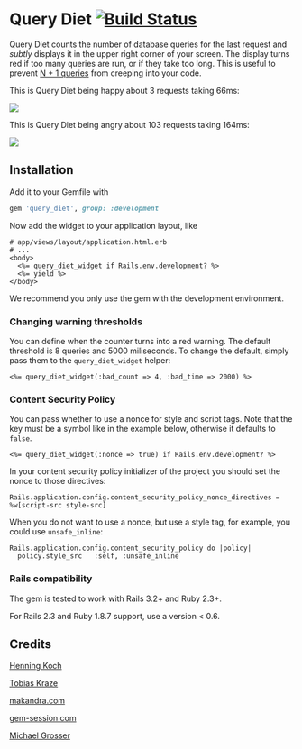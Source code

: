 Query Diet [![Build Status](https://travis-ci.org/makandra/query_diet.svg?branch=master)](https://travis-ci.org/makandra/query_diet)
==========

Query Diet counts the number of database queries for the last request and *subtly* displays it in the upper right corner of your screen.
The display turns red if too many queries are run, or if they take too long.
This is useful to prevent [N + 1 queries](http://guides.rubyonrails.org/active_record_querying.html#eager-loading-associations) from creeping into your code.

This is Query Diet being happy about 3 requests taking 66ms:

![](http://blog.makandra.com/images/articles/2010-06-25-solving-the-n-1-query-problem-with-query-diet/query_diet_happy.png)

This is Query Diet being angry about 103 requests taking 164ms:

![](http://blog.makandra.com/images/articles/2010-06-25-solving-the-n-1-query-problem-with-query-diet/query_diet_angry.png)


Installation
------------

Add it to your Gemfile with

```Ruby
gem 'query_diet', group: :development
```

Now add the widget to your application layout, like

```Erb
# app/views/layout/application.html.erb
# ...
<body>
  <%= query_diet_widget if Rails.env.development? %>
  <%= yield %>
</body>
```
   
We recommend you only use the gem with the development environment.

### Changing warning thresholds

You can define when the counter turns into a red warning. The default threshold is 8 queries and 5000 miliseconds.
To change the default, simply pass them to the `query_diet_widget` helper:

```Erb
<%= query_diet_widget(:bad_count => 4, :bad_time => 2000) %>
```

### Content Security Policy

You can pass whether to use a nonce for style and script tags.
Note that the key must be a symbol like in the example below, otherwise it defaults to `false`.

```Erb
<%= query_diet_widget(:nonce => true) if Rails.env.development? %>
```

In your content security policy initializer of the project you should set the nonce to those directives:
```Erb
Rails.application.config.content_security_policy_nonce_directives = %w[script-src style-src]
```

When you do not want to use a nonce, but use a style tag, for example, you could use `unsafe_inline`:
```Erb
Rails.application.config.content_security_policy do |policy|
  policy.style_src   :self, :unsafe_inline
```

### Rails compatibility

The gem is tested to work with Rails 3.2+ and Ruby 2.3+.

For Rails 2.3 and Ruby 1.8.7 support, use a version < 0.6.


Credits
-------

[Henning Koch](https://github.com/henning-koch)

[Tobias Kraze](https://github.com/kratob)

[makandra.com](http://makandra.com/)

[gem-session.com](http://gem-session.com/)

[Michael Grosser](https://github.com/grosser)
